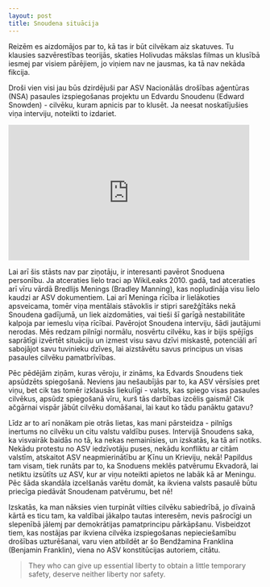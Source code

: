 ```yaml
---
layout: post
title: Snoudena situācija
---
```


Reizēm es aizdomājos par to, kā tas ir būt cilvēkam aiz skatuves. Tu klausies sazvērestības teorijās, skaties Holivudas mākslas filmas un klusībā iesmej par visiem pārējiem, jo viņiem nav ne jausmas, ka tā nav nekāda fikcija.

Droši vien visi jau būs dzirdējuši par ASV Nacionālās drošības aģentūras (NSA) pasaules izspiegošanas projektu un Edvardu Snoudenu (Edward Snowden) - cilvēku, kuram apnicis par to klusēt. Ja neesat noskatījušies viņa interviju, noteikti to izdariet.

<iframe width="478" height="269" src="http://www.youtube.com/embed/5yB3n9fu-rM" frameborder="0" allowfullscreen></iframe>

Lai arī šis stāsts nav par ziņotāju, ir interesanti pavērot Snoduena personību. Ja atceraties lielo traci ap WikiLeaks 2010. gadā, tad atceraties arī vīru vārdā Bredlijs Menings (Bradley Manning), kas nopludināja visu lielo kaudzi ar ASV dokumentiem. Lai arī Meninga rīcība ir lielākoties apsveicama, tomēr viņa mentālais stāvoklis ir stipri sarežģītāks nekā Snoudena gadījumā, un liek aizdomāties, vai tieši šī garīgā nestabilitāte kalpoja par iemeslu viņa rīcībai. Pavērojot Snoudena interviju, šādi jautājumi nerodas. Mēs redzam pilnīgi normālu, nosvērtu cilvēku, kas ir bijis spējīgs saprātīgi izvērtēt situāciju un izmest visu savu dzīvi miskastē, potenciāli arī sabojājot savu tuvinieku dzīves, lai aizstāvētu savus principus un visas pasaules cilvēku pamatbrīvības.

Pēc pēdējām ziņām, kuras vēroju, ir zināms, ka Edvards Snoudens tiek apsūdzēts spiegošanā. Neviens jau nešaubījās par to, ka ASV vērsīsies pret viņu, bet cik tas tomēr izklausās liekulīgi - valsts, kas spiego visas pasaules cilvēkus, apsūdz spiegošanā vīru, kurš tās darbības izcēlis gaismā! Cik ačgārnai vispār jābūt cilvēku domāšanai, lai kaut ko tādu panāktu gatavu?

Līdz ar to arī nonākam pie otrās lietas, kas mani pārsteidza - pilnīgs inertums no cilvēku un citu valstu valdību puses. Intervijā Snoudens saka, ka visvairāk baidās no tā, ka nekas nemainīsies, un izskatās, ka tā arī notiks. Nekādu protestu no ASV iedzīvotāju puses, nekādu konfliktu ar citām valstīm, atskaitot ASV neapmierinātību ar Ķīnu un Krieviju, nekā! Papildus tam visam, tiek runāts par to, ka Snoduens meklēs patvērumu Ekvadorā, lai netiktu izsūtīts uz ASV, kur ar viņu noteikti apietos ne labāk kā ar Meningu. Pēc šāda skandāla izcelšanās varētu domāt, ka ikviena valsts pasaulē būtu priecīga piedāvāt Snoudenam patvērumu, bet nē!

Izskatās, ka man nāksies vien turpināt vilties cilvēku sabiedrībā, jo dīvainā kārtā es ticu tam, ka valdībai jākalpo tautas interesēm, nevis pašrocīgi un slepenībā jālemj par demokrātijas pamatprincipu pārkāpšanu. Visbeidzot tiem, kas nostājas par ikviena cilvēka izspiegošanas nepieciešamību drošības uzturēšanai, varu vien atbildēt ar šo Bendžamina Franklina (Benjamin Franklin), viena no ASV konstitūcijas autoriem, citātu.

> They who can give up essential liberty to obtain a little temporary safety, deserve neither liberty nor safety.
